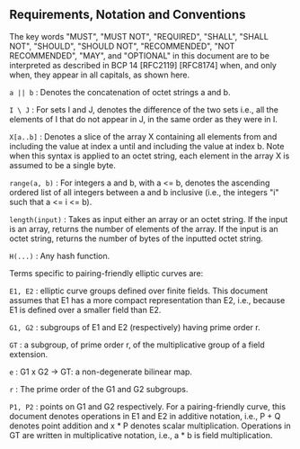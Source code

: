 ## Requirements, Notation and Conventions

The key words "MUST", "MUST NOT", "REQUIRED", "SHALL", "SHALL
NOT", "SHOULD", "SHOULD NOT", "RECOMMENDED", "NOT RECOMMENDED",
"MAY", and "OPTIONAL" in this document are to be interpreted as
described in BCP 14 [RFC2119] [RFC8174] when, and only when, they
appear in all capitals, as shown here.

`a || b` : Denotes the concatenation of octet strings a and b.

`I \ J` : For sets I and J, denotes the difference of the two sets i.e., all the elements of I that do not appear in J, in the same order as they were in I.

`X[a..b]` : Denotes a slice of the array X containing all elements from and including the value at index a until and including the value at index b. Note when this syntax is applied to an octet string, each element in the array X is assumed to be a single byte.

`range(a, b)` : For integers a and b, with a <= b, denotes the ascending ordered list of all integers between a and b inclusive (i.e., the integers "i" such that a <= i <= b).

`length(input)` : Takes as input either an array or an octet string. If the input is an array, returns the number of elements of the array. If the input is an octet string, returns the number of bytes of the inputted octet string.

`H(...)` : Any hash function.

Terms specific to pairing-friendly elliptic curves are:

`E1, E2` : elliptic curve groups defined over finite fields. This document assumes that E1 has a more compact representation than E2, i.e., because E1 is defined over a smaller field than E2.

`G1, G2` : subgroups of E1 and E2 (respectively) having prime order r.

`GT` : a subgroup, of prime order r, of the multiplicative group of a field extension.

`e` : G1 x G2 -> GT: a non-degenerate bilinear map.

`r` : The prime order of the G1 and G2 subgroups.

`P1, P2` : points on G1 and G2 respectively. For a pairing-friendly curve, this document denotes operations in E1 and E2 in additive notation, i.e., P + Q denotes point addition and x * P denotes scalar multiplication. Operations in GT are written in multiplicative notation, i.e., a * b is field multiplication.